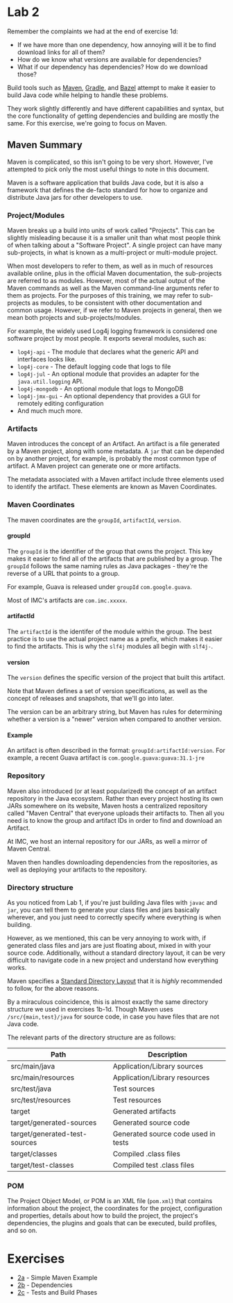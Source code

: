 # Lab 2

Remember the complaints we had at the end of exercise 1d:

- If we have more than one dependency, how annoying will it be to find download links for all of them?
- How do we know what versions are available for dependencies?
- What if our dependency has dependencies? How do we download those?

Build tools such as [Maven](https://maven.apache.org), [Gradle](https://gradle.org), and [Bazel](https://bazel.build)
attempt to make it easier to build Java code while helping to handle these problems.

They work slightly differently and have different capabilities and syntax, but the core functionality of getting
dependencies and building are mostly the same. For this exercise, we're going to focus on Maven.

## Maven Summary

Maven is complicated, so this isn't going to be very short. However, I've attempted to pick only the most useful
things to note in this document.

Maven is a software application that builds Java code, but it is also a framework that defines the de-facto standard
for how to organize and distribute Java jars for other developers to use.

### Project/Modules

Maven breaks up a build into units of work called "Projects". This can be slightly misleading because it is a smaller
unit than what most people think of when talking about a "Software Project". A single project can have many
sub-projects, in what is known as a multi-project or multi-module project.

When most developers to refer to them, as well as in much of resources available online, plus in the official Maven
documentation, the sub-projects are referred to as modules. However, most of the actual output of the Maven commands as
well as the Maven command-line arguments refer to them as projects. For the purposes of this training, we may refer to
sub-projects as modules, to be consistent with other documentation and common usage. However, if we refer to Maven
projects in general, then we mean both projects and sub-projects/modules.

For example, the widely used Log4j logging framework is considered one software project by most people. It exports
several modules, such as:

* `log4j-api` - The module that declares what the generic API and interfaces looks like.
* `log4j-core` - The default logging code that logs to file
* `log4j-jul` - An optional module that provides an adapter for the `java.util.logging` API.
* `log4j-mongodb` - An optional module that logs to MongoDB
* `log4j-jmx-gui` - An optional dependency that provides a GUI for remotely editing configuration
* And much much more.

### Artifacts

Maven introduces the concept of an Artifact. An artifact is a file generated by a Maven project, along with some
metadata. A `jar` that can be depended on by another project, for example, is probably the most common type of artifact.
A Maven project can generate one or more artifacts.

The metadata associated with a Maven artifact include three elements used to identify the artifact. These elements are
known as Maven Coordinates.

### Maven Coordinates

The maven coordinates are the `groupId`, `artifactId`, `version`.

#### groupId

The `groupId` is the identifier of the group that owns the project. This key makes it easier to find all of the
artifacts that are published by a group. The `groupId` follows the same naming rules as Java packages - they're the
reverse of a URL that points to a group.

For example, Guava is released under `groupId` `com.google.guava`.

Most of IMC's artifacts are `com.imc.xxxxx`.

#### artifactId

The `artifactId` is the identifer of the module within the group. The best practice is to use the actual project name
as a prefix, which makes it easier to find the artifacts. This is why the `slf4j` modules all begin with `slf4j-`.

#### version

The `version` defines the specific version of the project that built this artifact.

Note that Maven defines a set of version specifications, as well as the concept of releases and snapshots, that we'll
go into later.

The version can be an arbitrary string, but Maven has rules for determining whether a version is a "newer" version
when compared to another version.

#### Example

An artifact is often described in the format: ```groupId:artifactId:version```. For example, a recent Guava artifact
is ```com.google.guava:guava:31.1-jre```

### Repository

Maven also introduced (or at least popularized) the concept of an artifact repository in the Java ecosystem. Rather
than every project hosting its own JARs somewhere on its website, Maven hosts a centralized repository called "Maven
Central" that everyone uploads their artifacts to. Then all you need is to know the group and artifact IDs in order 
to find and download an Artifact.

At IMC, we host an internal repository for our JARs, as well a mirror of Maven Central.

Maven then handles downloading dependencies from the repositories, as well as deploying your artifacts to the
repository.

### Directory structure

As you noticed from Lab 1, if you're just building Java files with `javac` and `jar`, you can tell them to generate
your class files and jars basically wherever, and you just need to correctly specify where everything is when building.

However, as we mentioned, this can be very annoying to work with, if generated class files and jars are just floating
about, mixed in with your source code. Additionally, without a standard directory layout, it can be very difficult
to navigate code in a new project and understand how everything works.

Maven specifies
a [Standard Directory Layout](https://maven.apache.org/guides/introduction/introduction-to-the-standard-directory-layout.html)
that it is *highly* recommended to follow, for the above reasons.

By a miraculous coincidence, this is almost exactly the same directory structure we used in exercises 1b-1d. Though
Maven uses `/src/{main,test}/java` for source code, in case you have files that are not Java code.

The relevant parts of the directory structure are as follows:

| Path                          | Description                         |
|-------------------------------|-------------------------------------|
| src/main/java                 | Application/Library sources         |
| src/main/resources            | Application/Library resources       |
| src/test/java                 | Test sources                        |
| src/test/resources            | Test resources                      |
| target                        | Generated artifacts                 |
| target/generated-sources      | Generated source code               |
| target/generated-test-sources | Generated source code used in tests |
| target/classes                | Compiled .class files               |
| target/test-classes           | Compiled test .class files          |

### POM

The Project Object Model, or POM is an XML file (`pom.xml`) that contains information about the project, the coordinates
for the project, configuration and properties, details about how to build the project, the project's dependencies, the
plugins and goals that can be executed, build profiles, and so on.

# Exercises

* [2a](2a/README.md) - Simple Maven Example
* [2b](2b/README.md) - Dependencies
* [2c](2c/README.md) - Tests and Build Phases
